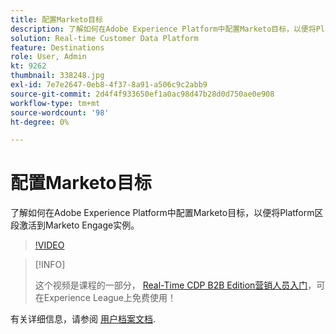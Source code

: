 ```yaml
---
title: 配置Marketo目标
description: 了解如何在Adobe Experience Platform中配置Marketo目标，以便将Platform区段激活到Marketo Engage实例。
solution: Real-time Customer Data Platform
feature: Destinations
role: User, Admin
kt: 9262
thumbnail: 338248.jpg
exl-id: 7e7e2647-0eb8-4f37-8a91-a506c9c2abb9
source-git-commit: 2d4f4f933650ef1a0ac98d47b28d0d750ae0e908
workflow-type: tm+mt
source-wordcount: '98'
ht-degree: 0%

---
```


# 配置Marketo目标

了解如何在Adobe Experience Platform中配置Marketo目标，以便将Platform区段激活到Marketo Engage实例。

>[!VIDEO](https://video.tv.adobe.com/v/338248?quality=12&learn=on)

>[!INFO]
>
> 这个视频是课程的一部分， [Real-Time CDP B2B Edition营销人员入门](https://experienceleague.adobe.com/?recommended=ExperiencePlatform-U-1-2021.rtcdp.b2b)，可在Experience League上免费使用！

有关详细信息，请参阅 [用户档案文档](https://experienceleague.adobe.com/docs/experience-platform/rtcdp/profile/profile-browse.html).
